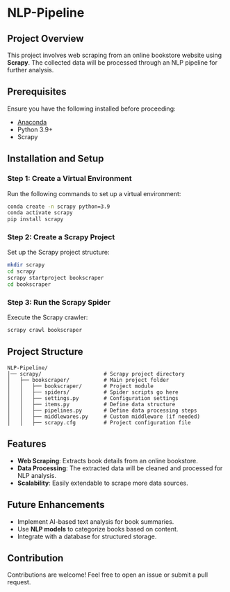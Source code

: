 # NLP-Pipeline

## Project Overview
This project involves web scraping from an online bookstore website using **Scrapy**. The collected data will be processed through an NLP pipeline for further analysis.

## Prerequisites
Ensure you have the following installed before proceeding:
- [Anaconda](https://www.anaconda.com/)
- Python 3.9+
- Scrapy

## Installation and Setup
### Step 1: Create a Virtual Environment
Run the following commands to set up a virtual environment:
```sh
conda create -n scrapy python=3.9
conda activate scrapy
pip install scrapy
```

### Step 2: Create a Scrapy Project
Set up the Scrapy project structure:
```sh
mkdir scrapy
cd scrapy
scrapy startproject bookscraper
cd bookscraper
```

### Step 3: Run the Scrapy Spider
Execute the Scrapy crawler:
```sh
scrapy crawl bookscraper
```

## Project Structure
```
NLP-Pipeline/
│── scrapy/                    # Scrapy project directory
│   ├── bookscraper/           # Main project folder
│   │   ├── bookscraper/       # Project module
│   │   ├── spiders/           # Spider scripts go here
│   │   ├── settings.py        # Configuration settings
│   │   ├── items.py           # Define data structure
│   │   ├── pipelines.py       # Define data processing steps
│   │   ├── middlewares.py     # Custom middleware (if needed)
│   │   ├── scrapy.cfg         # Project configuration file
```

## Features
- **Web Scraping**: Extracts book details from an online bookstore.
- **Data Processing**: The extracted data will be cleaned and processed for NLP analysis.
- **Scalability**: Easily extendable to scrape more data sources.

## Future Enhancements
- Implement AI-based text analysis for book summaries.
- Use **NLP models** to categorize books based on content.
- Integrate with a database for structured storage.

## Contribution
Contributions are welcome! Feel free to open an issue or submit a pull request.

